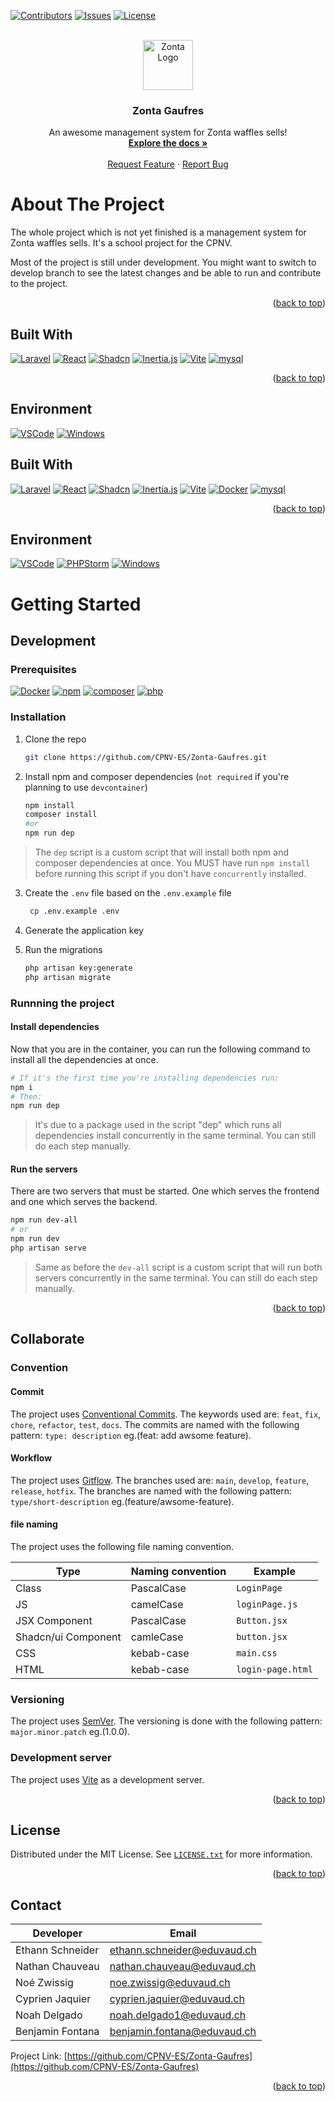 <a name="readme-top"></a>

[![Contributors][contributors-shield]][contributors-url]
[![Issues][issues-shield]][issues-url]
[![License][license-shield]][license-url]

<br />
<div align="center">
  <a href="https://github.com/CPNV-ES/Zonta-Gaufres">
    <img src="./storage/app/zonta/zonta-red-big.png" alt="Zonta Logo" width="80" height="80">
  </a>

<h3 align="center">Zonta Gaufres</h3>

  <p align="center">
    An awesome management system for Zonta waffles sells!
    <br />
    <a href="https://github.com/CPNV-ES/Zonta-Gaufres/wiki"><strong>Explore the docs »</strong></a>
    <br />
    <br />
    <a href="https://github.com/CPNV-ES/Zonta-Gaufres/issues">Request Feature</a>
    ·
    <a href="https://github.com/CPNV-ES/Zonta-Gaufres/issues">Report Bug</a>
  </p>
</div>

# About The Project

The whole project which is not yet finished is a management system for Zonta waffles sells. It's a school project for the CPNV.

Most of the project is still under development. You might want to switch to develop branch to see the latest changes and be able to run and contribute to the project.

<p align="right">(<a href="#readme-top">back to top</a>)</p>

## Built With

[![Laravel][Laravel.com]][Laravel-url]
[![React][React.js]][React-url]
[![Shadcn][ShadCn.com]][ShadCn-url]
[![Inertia.js][Inertia.js]][Inertia-url]
[![Vite][Vite]][Vite-url]
[![mysql][mysql]][mysql-url]

<p align="right">(<a href="#readme-top">back to top</a>)</p>

## Environment

[![VSCode][VSCode]][VSCode-url]
[![Windows][Windows]][Windows-url]

## Built With

[![Laravel][Laravel.com]][Laravel-url]
[![React][React.js]][React-url]
[![Shadcn][ShadCn.com]][ShadCn-url]
[![Inertia.js][Inertia.js]][Inertia-url]
[![Vite][Vite]][Vite-url]
[![Docker][Docker.com]][Docker-url]
[![mysql][mysql]][mysql-url]

<p align="right">(<a href="#readme-top">back to top</a>)</p>

## Environment

[![VSCode][VSCode]][VSCode-url]
[![PHPStorm][PHPStorm]][PHPStorm-url]
[![Windows][Windows]][Windows-url]

# Getting Started
## Development
### Prerequisites

[![Docker][Docker.com]][Docker-url]
[![npm][npm]][npm-url]
[![composer][composer]][composer-url]
[![php][php]][php-url]

### Installation

1. Clone the repo

   ```sh
   git clone https://github.com/CPNV-ES/Zonta-Gaufres.git
   ```

2. Install npm and composer dependencies (`not required` if you're planning to use `devcontainer`)

    ```sh
    npm install
    composer install
    #or
    npm run dep
    ```

> The `dep` script is a custom script that will install both npm and composer dependencies at once. You MUST have run `npm install` before running this script if you don't have `concurrently` installed.

3. Create the `.env` file based on the `.env.example` file

    ```sh
     cp .env.example .env
     ```
4. Generate the application key
5. Run the migrations

    ```sh
    php artisan key:generate
    php artisan migrate
    ```

### Runnning the project
#### Install dependencies

Now that you are in the container, you can run the following command to install all the dependencies at once.

```sh
# If it's the first time you're installing dependencies run:
npm i
# Then:
npm run dep
```

> It's due to a package used in the script "dep" which runs all dependencies install concurrently in the same terminal. You can still do each step manually.

#### Run the servers

There are two servers that must be started. One which serves the frontend and one which serves the backend.

```sh
npm run dev-all
# or
npm run dev
php artisan serve
```

> Same as before the `dev-all` script is a custom script that will run both servers concurrently in the same terminal. You can still do each step manually.

<p align="right">(<a href="#readme-top">back to top</a>)</p>

## Collaborate

### Convention

#### Commit

The project uses [Conventional Commits][Commit-url]. The keywords used are: `feat`, `fix`, `chore`, `refactor`, `test`, `docs`. The commits are named with the following pattern: `type: description` eg.(feat: add awsome feature).

#### Workflow

The project uses [Gitflow][GitFlow-url]. The branches used are: `main`, `develop`, `feature`, `release`, `hotfix`. The branches are named with the following pattern: `type/short-description` eg.(feature/awsome-feature).

#### file naming

The project uses the following file naming convention.

| Type                | Naming convention | Example           |
| ------------------- | ----------------- | ----------------- |
| Class               | PascalCase        | `LoginPage`       |
| JS                  | camelCase         | `loginPage.js`    |
| JSX Component       | PascalCase        | `Button.jsx`      |
| Shadcn/ui Component | camleCase         | `button.jsx`      |
| CSS                 | kebab-case        | `main.css`        |
| HTML                | kebab-case        | `login-page.html` |

### Versioning

The project uses [SemVer][SemVer-url]. The versioning is done with the following pattern: `major.minor.patch` eg.(1.0.0).

### Development server

The project uses [Vite][Vite-url] as a development server.

<p align="right">(<a href="#readme-top">back to top</a>)</p>

## License

Distributed under the MIT License. See [`LICENSE.txt`][License-url] for more information.

<p align="right">(<a href="#readme-top">back to top</a>)</p>

## Contact

| Developer        | Email                         |
| ---------------- | ----------------------------- |
| Ethann Schneider | <ethann.schneider@eduvaud.ch> |
| Nathan Chauveau  | <nathan.chauveau@eduvaud.ch>  |
| Noé Zwissig      | <noe.zwissig@eduvaud.ch>      |
| Cyprien Jaquier  | <cyprien.jaquier@eduvaud.ch>  |
| Noah Delgado     | <noah.delgado1@eduvaud.ch>    |
| Benjamin Fontana | <benjamin.fontana@eduvaud.ch> |

Project Link: [https://github.com/CPNV-ES/Zonta-Gaufres](https://github.com/CPNV-ES/Zonta-Gaufres)

<p align="right">(<a href="#readme-top">back to top</a>)</p>

[contributors-shield]: https://img.shields.io/github/contributors/CPNV-ES/Zonta-Gaufres.svg?style=for-the-badge
[contributors-url]: https://github.com/CPNV-ES/Zonta-Gaufres/graphs/contributors
[issues-shield]: https://img.shields.io/github/issues/CPNV-ES/Zonta-Gaufres.svg?style=for-the-badge
[issues-url]: https://github.com/CPNV-ES/Zonta-Gaufres/issues
[React.js]: https://img.shields.io/badge/React-20232A?style=for-the-badge&logo=react&logoColor=react
[React-url]: https://reactjs.org/
[Laravel.com]: https://img.shields.io/badge/Laravel%2010-20232A?style=for-the-badge&logo=laravel&logoColor=laravel
[Laravel-url]: https://laravel.com
[ShadCn.com]: https://img.shields.io/badge/shadcn/ui-20232A?style=for-the-badge&logo=shadcnui&logoColor=shadcnui
[ShadCn-url]: https://shadcn.com
[Docker.com]: https://img.shields.io/badge/Docker-20232A?style=for-the-badge&logo=docker&logoColor=docker
[Docker-url]: https://www.docker.com/
[npm]: https://img.shields.io/badge/npm-20232A?style=for-the-badge&logo=npm&logoColor=npm
[npm-url]: https://www.npmjs.com/
[composer]: https://img.shields.io/badge/composer-20232A?style=for-the-badge&logo=composer&logoColor=composer
[composer-url]: https://getcomposer.org/
[Vite-url]: https://vitejs.dev/
[Vite]: https://img.shields.io/badge/Vite-20232A?style=for-the-badge&logo=vite&logoColor=vite
[GitFlow-url]: https://www.atlassian.com/git/tutorials/comparing-workflows/gitflow-workflow
[SemVer-url]: https://semver.org/
[Commit-url]: https://www.conventionalcommits.org/
[php]: https://img.shields.io/badge/php%208.4-20232A?style=for-the-badge&logo=php&logoColor=php
[php-url]: https://www.php.net/
[Inertia.js]: https://img.shields.io/badge/Inertia.js-20232A?style=for-the-badge&logo=inertia&logoColor=inertia
[Inertia-url]: https://inertiajs.com/
[mysql]: https://img.shields.io/badge/mysql-20232A?style=for-the-badge&logo=mysql&logoColor=mysql
[mysql-url]: https://www.mysql.com/
[VSCode]: https://img.shields.io/badge/VSCode-20232A?style=for-the-badge&logo=visual-studio-code&logoColor=visual-studio-code
[VSCode-url]: https://code.visualstudio.com/
[PHPStorm]: https://img.shields.io/badge/PHPStorm-20232A?style=for-the-badge&logo=phpstorm&logoColor=phpstorm
[PHPStorm-url]: https://www.jetbrains.com/phpstorm/
[Windows]: https://img.shields.io/badge/Windows-20232A?style=for-the-badge&logo=windows&logoColor=windows
[Windows-url]: https://www.microsoft.com/
[License-shield]: https://img.shields.io/github/license/CPNV-ES/Zonta-Gaufres.svg?style=for-the-badge
[License-url]: https://github.com/CPNV-ES/Zonta-Gaufres/blob/main/LICENSE.txt
